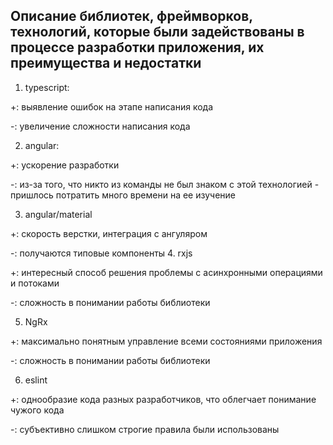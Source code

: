 ## Описание библиотек, фреймворков, технологий, которые были задействованы в процессе разработки приложения, их преимущества и недостатки

1. typescript:

  +: выявление ошибок на этапе написания кода

  -: увеличение сложности написания кода

2. angular:

  +: ускорение разработки

  -: из-за того, что никто из команды не был знаком с этой технологией - пришлось потратить много времени на ее изучение

3. angular/material

  +: скорость верстки, интеграция с ангуляром

  -: получаются типовые компоненты
4. rxjs

  +: интересный способ решения проблемы с асинхронными операциями и потоками

  -: сложность в понимании работы библиотеки
  
5. NgRx

  +: максимально понятным управление всеми состояниями приложения

  -: сложность в понимании работы библиотеки
  
6. eslint

  +: однообразие кода разных разработчиков, что облегчает понимание чужого кода

  -: субъективно слишком строгие правила были использованы
